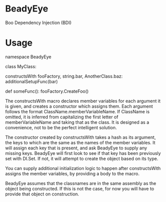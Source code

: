 BeadyEye
=======

Boo Dependency Injection (BDI)

Usage
=====

namespace BeadyEye

class MyClass:

  constructsWith fooFactory, string.bar, AnotherClass.baz:
    additionalSetupFunc(bar)

  def someFunc():
    fooFactory.CreateFoo()

The constructsWith macro declares member variables for each argument it is
given, and creates a constructor which assigns them. Each argument follows
the format ClassName.memberVariableName. If ClassName is omitted, it is
inferred from capitalizing the first letter of memberVariableName and taking
that as the class. It is designed as a convenience, not to be the perfect
intelligent solution. 

The constructor created by constructsWith takes a hash as its argument, the 
keys to which are the same as the names of the member variables. It will assign 
each key that is present, and ask BeadyEye to supply any missing keys. BeadyEye 
will first look to see if that key has been previously set with DI.Set. If not, 
it will attempt to create the object based on its type.

You can supply additional initialization logic to happen after constructsWith
assigns the member variables, by providing a body to the macro.

BeadyEye assumes that the classnames are in the same assembly as the object 
being constructed.  If this is not the case, for now you will have to provide 
that object on construction.



